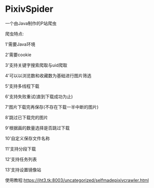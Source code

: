 # PixivSpider
一个由Java制作的P站爬虫

爬虫特点:

1'需要Java环境

2'需要cookie

3'支持关键字搜索爬取与uid爬取

4'可以以浏览数和收藏数为基础进行图片筛选

5'支持多线程下载

6'支持失败重试(直到下载成功为止)

7'图片下载完再保存(不存在下载一半中断的图片)

8'跳过已下载完的图片

9'根据画的数量选择是否跳过下载

10'自定义保存文件名称

11'支持分段下载

12'支持任务列表

13'支持设置镜像站

使用教程:<https://jht3.tk:8003/uncategorized/selfmadepixivcrawler.html>
